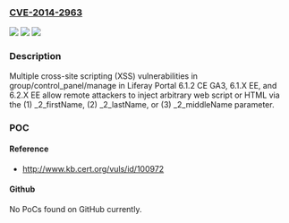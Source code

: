 ### [CVE-2014-2963](https://cve.mitre.org/cgi-bin/cvename.cgi?name=CVE-2014-2963)
![](https://img.shields.io/static/v1?label=Product&message=n%2Fa&color=blue)
![](https://img.shields.io/static/v1?label=Version&message=n%2Fa&color=blue)
![](https://img.shields.io/static/v1?label=Vulnerability&message=n%2Fa&color=brighgreen)

### Description

Multiple cross-site scripting (XSS) vulnerabilities in group/control_panel/manage in Liferay Portal 6.1.2 CE GA3, 6.1.X EE, and 6.2.X EE allow remote attackers to inject arbitrary web script or HTML via the (1) _2_firstName, (2) _2_lastName, or (3) _2_middleName parameter.

### POC

#### Reference
- http://www.kb.cert.org/vuls/id/100972

#### Github
No PoCs found on GitHub currently.


